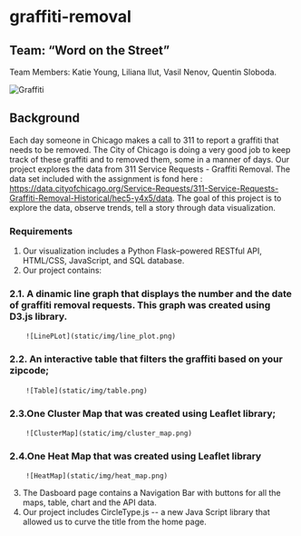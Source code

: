 # graffiti-removal
## Team: “Word on the Street”
Team Members: 
    Katie Young,
    Liliana Ilut,
    Vasil Nenov,
    Quentin Sloboda.


![Graffiti](https://media.giphy.com/media/3o6fITIGbYys34HW6s/giphy.gif)

## Background

Each day someone in Chicago makes a call to 311 to report a graffiti that needs to be removed. The City of Chicago is doing a very good job to keep track of these graffiti and to removed them, some in a manner of days. Our project explores the data from 311 Service Requests - Graffiti Removal. The data set included with the assignment is fond here : https://data.cityofchicago.org/Service-Requests/311-Service-Requests-Graffiti-Removal-Historical/hec5-y4x5/data.
The goal of this project is to explore the data, observe trends, tell a story through data visualization.

### Requirements
1. Our visualization includes a Python Flask–powered RESTful API, HTML/CSS, JavaScript, and SQL database.
2. Our project contains:

### 2.1. A dinamic line graph that displays the number and the date of graffiti removal requests. This graph was created using D3.js library.
        ![LinePLot](static/img/line_plot.png)

### 2.2. An interactive table that filters the graffiti based on your zipcode;
        ![Table](static/img/table.png)

### 2.3.One Cluster Map that was created using Leaflet library;
        ![ClusterMap](static/img/cluster_map.png)

### 2.4.One Heat Map that was created using Leaflet library
        ![HeatMap](static/img/heat_map.png)
        
        
3. The Dasboard page contains a Navigation Bar with buttons for all the maps, table, chart and the API data.
4. Our project includes CircleType.js -- a new Java Script library that allowed us to curve the title from the home page.


